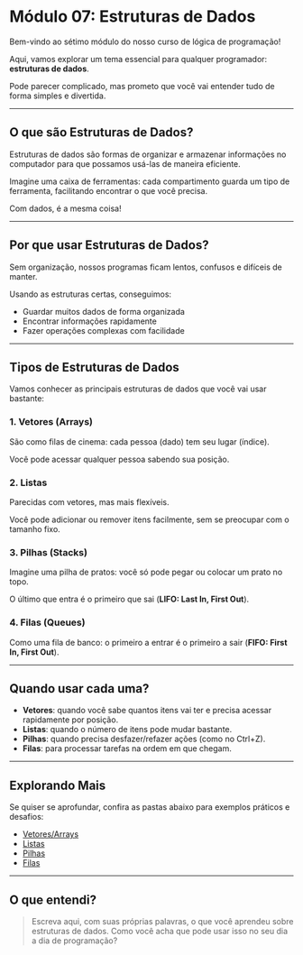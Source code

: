 # Módulo 07: Estruturas de Dados

Bem-vindo ao sétimo módulo do nosso curso de lógica de programação!

Aqui, vamos explorar um tema essencial para qualquer programador: **estruturas de dados**.

Pode parecer complicado, mas prometo que você vai entender tudo de forma simples e divertida.

---

## O que são Estruturas de Dados?

Estruturas de dados são formas de organizar e armazenar informações no computador para que possamos usá-las de maneira eficiente.

Imagine uma caixa de ferramentas: cada compartimento guarda um tipo de ferramenta, facilitando encontrar o que você precisa.

Com dados, é a mesma coisa!

---

## Por que usar Estruturas de Dados?

Sem organização, nossos programas ficam lentos, confusos e difíceis de manter.

Usando as estruturas certas, conseguimos:

- Guardar muitos dados de forma organizada
- Encontrar informações rapidamente
- Fazer operações complexas com facilidade

---

## Tipos de Estruturas de Dados

Vamos conhecer as principais estruturas de dados que você vai usar bastante:

### 1. Vetores (Arrays)

São como filas de cinema: cada pessoa (dado) tem seu lugar (índice).

Você pode acessar qualquer pessoa sabendo sua posição.

### 2. Listas

Parecidas com vetores, mas mais flexíveis.

Você pode adicionar ou remover itens facilmente, sem se preocupar com o tamanho fixo.

### 3. Pilhas (Stacks)

Imagine uma pilha de pratos: você só pode pegar ou colocar um prato no topo.

O último que entra é o primeiro que sai (**LIFO: Last In, First Out**).

### 4. Filas (Queues)

Como uma fila de banco: o primeiro a entrar é o primeiro a sair (**FIFO: First In, First Out**).

---

## Quando usar cada uma?

- **Vetores**: quando você sabe quantos itens vai ter e precisa acessar rapidamente por posição.
- **Listas**: quando o número de itens pode mudar bastante.
- **Pilhas**: quando precisa desfazer/refazer ações (como no Ctrl+Z).
- **Filas**: para processar tarefas na ordem em que chegam.

---

## Explorando Mais

Se quiser se aprofundar, confira as pastas abaixo para exemplos práticos e desafios:

- [Vetores/Arrays](./vetores/README.md)
- [Listas](./listas/README.md)
- [Pilhas](./pilhas/README.md)
- [Filas](./filas/README.md)

---

## O que entendi?

> Escreva aqui, com suas próprias palavras, o que você aprendeu sobre estruturas de dados. Como você acha que pode usar isso no seu dia a dia de programação?
